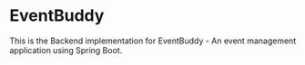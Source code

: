 # EventBuddy
This is the Backend implementation for EventBuddy - An event management application using Spring Boot.
